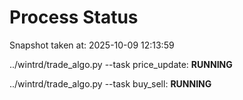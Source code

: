 # Process Status

Snapshot taken at: 2025-10-09 12:13:59

../wintrd/trade_algo.py --task price_update: **RUNNING**

../wintrd/trade_algo.py --task buy_sell: **RUNNING**

